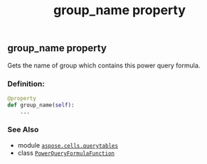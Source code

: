 ﻿---
title: group_name property
second_title: Aspose.Cells for Python via .NET API References
description: 
type: docs
weight: 60
url: /aspose.cells.querytables/powerqueryformulafunction/group_name/
is_root: false
---

## group_name property


Gets the name of group which contains this power query formula.
### Definition:
```python
@property
def group_name(self):
    ...
```

### See Also
* module [`aspose.cells.querytables`](../../)
* class [`PowerQueryFormulaFunction`](/cells/python-net/aspose.cells.querytables/powerqueryformulafunction)
